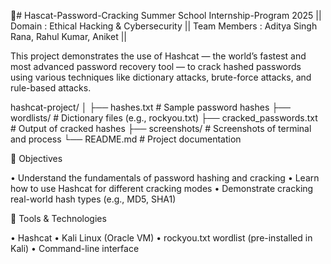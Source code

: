 🔐# Hascat-Password-Cracking
Summer School Internship-Program 2025 || Domain : Ethical Hacking & Cybersecurity || Team Members : Aditya Singh Rana, Rahul Kumar, Aniket ||

This project demonstrates the use of Hashcat — the world’s fastest and most advanced password recovery tool — to crack hashed passwords using various techniques like dictionary attacks, brute-force attacks, and rule-based attacks.

hashcat-project/ │ ├── hashes.txt # Sample password hashes ├── wordlists/ # Dictionary files (e.g., rockyou.txt) ├── cracked_passwords.txt # Output of cracked hashes ├── screenshots/ # Screenshots of terminal and process └── README.md # Project documentation

🧠 Objectives

• Understand the fundamentals of password hashing and cracking
• Learn how to use Hashcat for different cracking modes
• Demonstrate cracking real-world hash types (e.g., MD5, SHA1)

🔧 Tools & Technologies

• Hashcat
• Kali Linux (Oracle VM)
• rockyou.txt wordlist (pre-installed in Kali)
• Command-line interface
